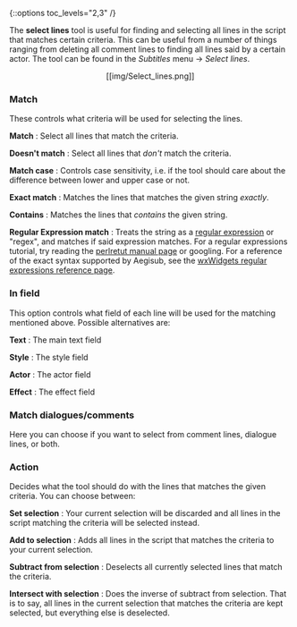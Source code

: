 {::options toc_levels="2,3" /}

The **select lines** tool is useful for finding and selecting all lines in the
script that matches certain criteria. This can be useful from a number of
things ranging from deleting all comment lines to finding all lines said by a
certain actor. The tool can be found in the _Subtitles_ menu -> _Select lines_.

<center>[[img/Select_lines.png]]</center>

### Match ###
These controls what criteria will be used for selecting the lines.

**Match**
: Select all lines that match the criteria.

**Doesn't match**
: Select all lines that *don't* match the criteria.

**Match case**
: Controls case sensitivity, i.e. if the tool should care about the difference
between lower and upper case or not.

**Exact match**
: Matches the lines that matches the given string _exactly_.

**Contains**
: Matches the lines that _contains_ the given string.

**Regular Expression match**
: Treats the string as a [regular
expression](http://en.wikipedia.org/wiki/Regular_expression) or "regex", and
matches if said expression matches. For a regular expressions tutorial, try
reading the [perlretut manual page](http://perldoc.perl.org/perlretut.html) or
googling. For a reference of the exact syntax supported by Aegisub, see the
[wxWidgets regular expressions reference
page](http://www.wxwidgets.org/manuals/stable/wx_wxresyn.html).

### In field ###
This option controls what field of each line will be used for the matching
mentioned above. Possible alternatives are:

**Text**
: The main text field

**Style**
: The style field

**Actor**
: The actor field

**Effect**
: The effect field

### Match dialogues/comments ###
Here you can choose if you want to select from comment lines, dialogue lines,
or both.

### Action ###
Decides what the tool should do with the lines that matches the given criteria.
You can choose between:

**Set selection**
: Your current selection will be discarded and all lines in the script matching
the criteria will be selected instead.

**Add to selection**
: Adds all lines in the script that matches the criteria to your current
selection.

**Subtract from selection**
: Deselects all currently selected lines that match the criteria.

**Intersect with selection**
: Does the inverse of subtract from selection. That is to say, all lines in the
current selection that matches the criteria are kept selected, but everything
else is deselected.
